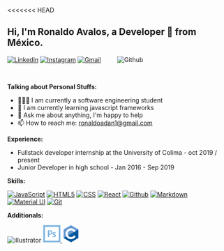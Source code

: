 <<<<<<< HEAD
<!-- Your title -->
## Hi, I'm Ronaldo Avalos, a Developer 🚀 from México.

<!-- Any image aligned to the right. Beware the width -->
<img width="50%" align="right" alt="Github" src="https://octodex.github.com/images/bouncercat.png" />

<!-- Your badges
You can use the website to generate badges: https://shields.io/
-->
[![Linkedin](https://img.shields.io/badge/-LinkedIn-blue?style=flat&logo=Linkedin&logoColor=white)](https://www.linkedin.com/in/ronaldo-avalos-de-la-8375b7228/)
[![Instagram](https://img.shields.io/badge/-Instagram-c13584?style=flat&labelColor=c13584&logo=instagram&logoColor=white)](https://www.instagram.com/ronaldo_avals/)
[![Gmail](https://img.shields.io/badge/-Gmail-c14438?style=flat&logo=Gmail&logoColor=white)](mailto:ronaldoadan1@gmail.com)

&nbsp;

<!-- Talking about you -->
**Talking about Personal Stuffs:**

- 👨🏽‍💻 I am currently a software engineering student
- 🌱 I am currently learning javascript frameworks
- 💬 Ask me about anything, I'm happy to help
- 📫 How to reach me: ronaldoadan1@gmail.com

**Experience:**

- Fullstack developer internship at the University of Colima - oct 2019 / present
- Junior Developer in high school - Jan 2016 - Sep 2019

**Skills:** 

[![JavaScript](https://img.shields.io/badge/JavaScript-F7DF1E?style=for-the-badge&logo=javascript&logoColor=black)]()
[![HTML5](https://img.shields.io/badge/HTML-239120?style=for-the-badge&logo=html5&logoColor=white)](https://developer.mozilla.org/es/docs/Web/HTML)
[![CSS](https://img.shields.io/badge/CSS-239120?&style=for-the-badge&logo=css3&logoColor=white)]()
[![React](https://img.shields.io/badge/React-20232A?style=for-the-badge&logo=react&logoColor=61DAFB)]()
[![Github](https://img.shields.io/badge/GitHub-100000?style=for-the-badge&logo=github&logoColor=white)](https://github.com/)
[![Markdown](https://img.shields.io/badge/Markdown-000000?style=for-the-badge&logo=markdown&logoColor=white)]()
[![Material UI](https://img.shields.io/badge/Material--UI-0081CB?style=for-the-badge&logo=material-ui&logoColor=white)]()
[![Git](https://img.shields.io/badge/-Git-black?style=flat-square&logo=git&link=https://git-scm.com/)](https://git-scm.com/)

**Additionals:** 

<img src="https://www.vectorlogo.zone/logos/adobe_illustrator/adobe_illustrator-icon.svg" alt="illustrator" width="40" height="40"/> </a><a href="https://www.photoshop.com/en" target="_blank" rel="noreferrer"> <img src="https://raw.githubusercontent.com/devicons/devicon/master/icons/photoshop/photoshop-line.svg" alt="photoshop" width="40" height="40"/> </a><a href="https://www.cprogramming.com/" target="_blank" rel="noreferrer"> <img src="https://raw.githubusercontent.com/devicons/devicon/master/icons/c/c-original.svg" alt="c" width="40" height="40"/> 
